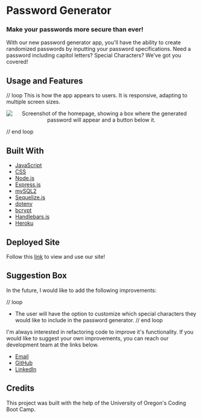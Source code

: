 # Password Generator

### Make your passwords more secure than ever!

With our new password generator app, you'll have the ability to create randomized passwords by inputting your password specifications. Need a password including capitol letters? Special Characters? We've got you covered!

## Usage and Features

// loop
This is how the app appears to users. It is responsive, adapting to multiple screen sizes.

<p align="center">
<img alt="Screenshot of the homepage, showing a box where the generated password will appear and a button below it." src="./dist/images/homepage.jpg"/>
</p>    
// end loop

## Built With

- [JavaScript](https://developer.mozilla.org/en-US/docs/Web/JavaScript)
- [CSS](https://developer.mozilla.org/en-US/docs/Web/CSS)
- [Node.js](https://nodejs.org/en/)
- [Express.js](https://www.npmjs.com/package/express)
- [mySQL2](https://www.npmjs.com/package/mysql2)
- [Sequelize.js](https://sequelize.org/)
- [dotenv](https://www.npmjs.com/package/dotenv)
- [bcrypt](https://www.npmjs.com/package/bcrypt)
- [Handlebars.js](https://handlebarsjs.com/)
- [Heroku](https://www.heroku.com/)

## Deployed Site

Follow this [link](https://github.com/ashlynn4567/Password-Generator) to view and use our site!

## Suggestion Box

In the future, I would like to add the following improvements:

// loop
- The user will have the option to customize which special characters they would like to include in the password generator.
// end loop

I'm always interested in refactoring code to improve it's functionality. If you would like to suggest your own improvements, you can reach our development team at the links below.

- <a href="mailto:ashlynn4567@gmail.com">Email</a>
- <a href="https://github.com/ashlynn4567">GitHub</a>
- <a href="https://www.linkedin.com/in/ashley-lynn-smith/">LinkedIn</a>

## Credits

This project was built with the help of the University of Oregon's Coding Boot Camp.